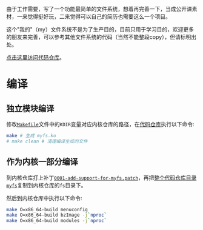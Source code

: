 <!--
https://github.com/namjaejeon/ksmbd/blob/master/README.md
https://github.com/namjaejeon/ksmbd/blob/master/Makefile
-->
由于工作需要，写了一个功能最简单的文件系统，想着再完善一下，当成公开课素材，一来觉得挺好玩，二来觉得可以自己的简历也需要这么一个项目。

这个"我的"（my）文件系统不是为了生产目的，目前只用于学习目的，欢迎更多的朋友来完善，可以参考其他文件系统的代码（当然不能整段copy），但请标明出处。

[点击这里访问代码仓库](https://gitee.com/chenxiaosonggitee/myfs)。

# 编译

## 独立模块编译

修改[`Makefile`](https://gitee.com/chenxiaosonggitee/myfs/blob/master/Makefile)文件中的`KDIR`变量对应内核仓库的路径，在[代码仓库](https://gitee.com/chenxiaosonggitee/myfs)执行以下命令:
```sh
make # 生成 myfs.ko
# make clean # 清理编译生成的文件
```

## 作为内核一部分编译

到内核仓库打上补丁[`0001-add-support-for-myfs.patch`](https://gitee.com/chenxiaosonggitee/myfs/blob/master/0001-add-support-for-myfs.patch)，再把[整个代码仓库目录`myfs`](https://gitee.com/chenxiaosonggitee/myfs)复制到内核仓库的`fs`目录下。

然后到内核仓库中执行以下命令:
```sh
make O=x86_64-build menuconfig
make O=x86_64-build bzImage -j`nproc`
make O=x86_64-build modules -j`nproc`
```
